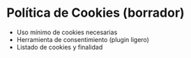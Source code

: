 # Política de Cookies (borrador)
- Uso mínimo de cookies necesarias
- Herramienta de consentimiento (plugin ligero)
- Listado de cookies y finalidad
